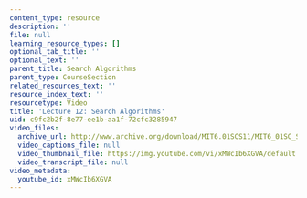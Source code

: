 ```yaml
---
content_type: resource
description: ''
file: null
learning_resource_types: []
optional_tab_title: ''
optional_text: ''
parent_title: Search Algorithms
parent_type: CourseSection
related_resources_text: ''
resource_index_text: ''
resourcetype: Video
title: 'Lecture 12: Search Algorithms'
uid: c9fc2b2f-8e77-ee1b-aa1f-72cfc3285947
video_files:
  archive_url: http://www.archive.org/download/MIT6.01SCS11/MIT6_01SC_S11_lec12_300k.mp4
  video_captions_file: null
  video_thumbnail_file: https://img.youtube.com/vi/xMWcIb6XGVA/default.jpg
  video_transcript_file: null
video_metadata:
  youtube_id: xMWcIb6XGVA
---
```

